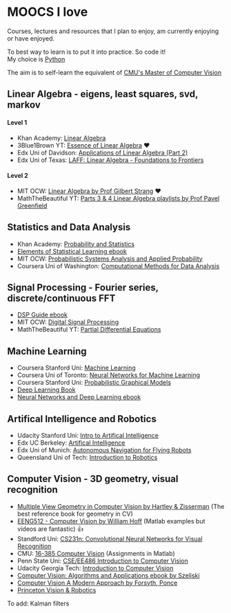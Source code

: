 # MOOCS I love

Courses, lectures and resources that I plan to enjoy, am currently enjoying or have enjoyed.

To best way to learn is to put it into practice. So code it!    
My choice is [Python](https://gist.github.com/alyssaq/f60393545173379e0f3f)

The aim is to self-learn the equivalent of [CMU's Master of Computer Vision](http://www.ri.cmu.edu/ri_static_content.html?menu_id=481)

## Linear Algebra - eigens, least squares, svd, markov
#### Level 1
* Khan Academy: [Linear Algebra](https://www.khanacademy.org/math/linear-algebra)
* 3Blue1Brown YT: [Essence of Linear Algebra](https://www.youtube.com/watch?v=kjBOesZCoqc&list=PLZHQObOWTQDPD3MizzM2xVFitgF8hE_ab) :heart:
* Edx Uni of Davidson: [Applications of Linear Algebra (Part 2)](https://courses.edx.org/courses/DavidsonX/D003x.2/2T2015/info)
* Edx Uni of Texas: [LAFF: Linear Algebra - Foundations to Frontiers](https://courses.edx.org/courses/UTAustinX/UT.5.02x/1T2015/info)

#### Level 2
* MIT OCW: [Linear Algebra by Prof Gilbert Strang](http://ocw.mit.edu/courses/mathematics/18-06-linear-algebra-spring-2010/) :heart:
* MathTheBeautiful YT: [Parts 3 & 4 Linear Algebra playlists by Prof Pavel Greenfield](https://www.youtube.com/channel/UCr22xikWUK2yUW4YxOKXclQ/playlists)

## Statistics and Data Analysis
* Khan Academy: [Probability and Statistics](https://www.khanacademy.org/mission/probability)
* [Elements of Statistical Learning ebook](http://statweb.stanford.edu/~tibs/ElemStatLearn)
* MIT OCW: [Probabilistic Systems Analysis and Applied Probability](http://ocw.mit.edu/courses/electrical-engineering-and-computer-science/6-041-probabilistic-systems-analysis-and-applied-probability-fall-2010/video-lectures)
* Coursera Uni of Washington: [Computational Methods for Data Analysis](https://class.coursera.org/compmethods-005)

## Signal Processing - Fourier series, discrete/continuous FFT
* [DSP Guide ebook](http://www.dspguide.com/ch1.htm)
* MIT OCW: [Digital Signal Processing](http://ocw.mit.edu/resources/res-6-008-digital-signal-processing-spring-2011/index.htm)
* MathTheBeautiful YT: [Partial Differential Equations](https://www.youtube.com/watch?v=-j6Em60JbyU&list=PLlXfTHzgMRUK56vbQgzCVM9vxjKxc8DCr)

## Machine Learning
* Coursera Stanford Uni: [Machine Learning](https://www.coursera.org/learn/machine-learning)
* Coursera Uni of Toronto: [Neural Networks for Machine Learning](https://www.coursera.org/course/neuralnets)
* Coursera Stanford Uni: [Probabilistic Graphical Models](https://www.coursera.org/course/pgm)
* [Deep Learning Book](http://www.deeplearningbook.org/)
* [Neural Networks and Deep Learning ebook](http://neuralnetworksanddeeplearning.com)

## Artifical Intelligence and Robotics
* Udacity Stanford Uni: [Intro to Artifical Intelligence](https://www.udacity.com/course/intro-to-artificial-intelligence--cs271)
* Edx UC Berkeley: [Artifical Intelligence](https://www.edx.org/course/artificial-intelligence-uc-berkeleyx-cs188-1x)
* Edx Uni of Munich: [Autonomous Navigation for Flying Robots](https://www.edx.org/course/autonomous-navigation-flying-robots-tumx-autonavx-0)
* Queensland Uni of Tech: [Introduction to Robotics](https://moocs.qut.edu.au/learn/introduction-to-robotics-august-2015)

## Computer Vision - 3D geometry, visual recognition
* [Multiple View Geometry in Computer Vision by Hartley & Zisserman](http://www.robots.ox.ac.uk/~vgg/hzbook/) (The best reference book for geometry in CV)
* [EENG512 - Computer Vision by William Hoff](https://www.youtube.com/playlist?list=PL4B3F8D4A5CAD8DA3) (Matlab examples but videos are fantastic) :+1:
* Standford Uni: [CS231n: Convolutional Neural Networks for Visual Recognition](http://vision.stanford.edu/teaching/cs231n/2017/)
* CMU: [16-385 Computer Vision](http://www.cs.cmu.edu/~16385/) (Assignments in Matlab)
* Penn State Uni: [CSE/EE486 Introduction to Computer Vision](http://www.cse.psu.edu/~rtc12/CSE486)
* Udacity Georgia Tech: [Introduction to Computer Vision](https://www.udacity.com/course/introduction-to-computer-vision--ud810)
* [Computer Vision: Algorithms and Applications ebook by Szeliski](http://szeliski.org/Book/)
* [Computer Vision A Modern Approach by Forsyth, Ponce](https://cdn.preterhuman.net/texts/science_and_technology/artificial_intelligence/Computer%20Vision%20A%20Modern%20Approach%20-%20Forsyth%20,%20Ponce.pdf)
* [Princeton Vision & Robotics](http://robots.princeton.edu/courses.html)


To add: Kalman filters